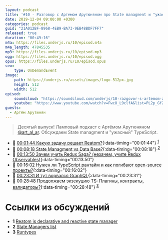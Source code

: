 ```yaml
---
layout: podcast
title: '#10 - Разговор с Артемом Арутюняном про State managment и "ужасный" TypeScript [Ламповый]'
date: 2019-12-04 09:00:00 +0300
categories: podcast
guid: "21A012BF-8968-4EB9-BA73-9EB48BDF7FF7"
released: true
duration: "00:49:16"
m4a: https://files.underjs.ru/10/episod.m4a
m4a_length: 47845535
mp3: https://files.underjs.ru/10/episod.mp3
ogg: https://files.underjs.ru/10/episod.ogg
opus: https://files.underjs.ru/10/episod.opus
seo:
    type: OnDemandEvent
image:
    path: https://underjs.ru/assets/images/logo-512px.jpg
    height: 512
    width: 512
episod:
    soundcloud: "https://soundcloud.com/underjs/10-razgovor-s-artemom-arutyunyanom-pro-state-managment-i-uzhasnyy-typescript-lampovyy"
    youtube: "https://www.youtube.com/watch?v=FwcO_L9clfA&list=PL2p_GfZz-_1OWXrKUZRBc8LzMz5FJNXW7"
guests:
  - Артём Арутюнян
---
```


> Десятый выпуск! Ламповый подкаст с Артёмом Арутюняном [@art_al_ar](https://twitter.com/art_al_ar). Обсуждаем State managment и "ужасный" TypeScript.

- 🤔 [00:01:44 Какую задачу решает Reatom?](#){:data-timing="00:01:44"} <sup>[1](#note1)</sup>
- 🤔 [00:08:18 State Managment vs Data Base?](#){:data-timing="00:08:18"} <sup>[2](#note2)</sup>
- 🤔 [00:13:50 Зачем учить Redux Saga? (незачем, учите Redux Observables)](#){:data-timing="00:13:50"}
- 🤔 [00:16:02 Нужен ли TypeScript рантайм и как погибают open-source проекты?](#){:data-timing="00:16:02"}
- 🤔 [00:23:31 И тут ворвался GraphQL](#){:data-timing="00:23:31"}
- 🤔 [00:28:48 Продолжаем экзекуцию TS: Плагины, контракты, валидаторы?](#){:data-timing="00:28:48"} <sup>[3](#note3)</sup>

# Ссылки из обсуждений

- <b id="note1">1</b> [Reatom is declarative and reactive state manager](https://github.com/artalar/reatom)
- <b id="note2">2</b> [State Managers list](https://gist.github.com/artalar/e5e8a7274dfdfbe9d36c9e5ec22fc650)
- <b id="note3">3</b> [Runtypes](https://github.com/pelotom/runtypes)
